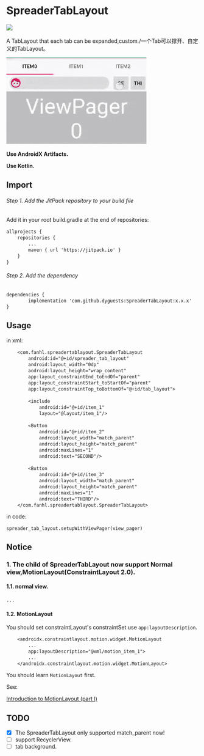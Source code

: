 # SpreaderTabLayout

[![](https://jitpack.io/v/dyguests/SpreaderTabLayout.svg)](https://jitpack.io/#dyguests/SpreaderTabLayout)

A TabLayout that each tab can be expanded,custom./一个Tab可以撑开、自定义的TabLayout。

![sample](./graphics/sample.gif)

**Use AndroidX Artifacts.**

**Use Kotlin.**

## Import

###### Step 1. Add the JitPack repository to your build file

Add it in your root build.gradle at the end of repositories:

	allprojects {
		repositories {
			...
			maven { url 'https://jitpack.io' }
		}
	}

###### Step 2. Add the dependency

	dependencies {
	        implementation 'com.github.dyguests:SpreaderTabLayout:x.x.x'
	}

## Usage

in xml:

        <com.fanhl.spreadertablayout.SpreaderTabLayout
            android:id="@+id/spreader_tab_layout"
            android:layout_width="0dp"
            android:layout_height="wrap_content"
            app:layout_constraintEnd_toEndOf="parent"
            app:layout_constraintStart_toStartOf="parent"
            app:layout_constraintTop_toBottomOf="@+id/tab_layout">
    
            <include
                android:id="@+id/item_1"
                layout="@layout/item_1"/>
    
            <Button
                android:id="@+id/item_2"
                android:layout_width="match_parent"
                android:layout_height="match_parent"
                android:maxLines="1"
                android:text="SECOND"/>
    
            <Button
                android:id="@+id/item_3"
                android:layout_width="match_parent"
                android:layout_height="match_parent"
                android:maxLines="1"
                android:text="THIRD"/>
        </com.fanhl.spreadertablayout.SpreaderTabLayout>

in code:

    spreader_tab_layout.setupWithViewPager(view_pager)

## Notice

### 1. The child of SpreaderTabLayout now support **Normal view**,**MotionLayout(ConstraintLayout 2.0)**.

#### 1.1. normal view.

    ...

#### 1.2. MotionLayout

You should set constraintLayout's constraintSet use `app:layoutDescription`.

        <androidx.constraintlayout.motion.widget.MotionLayout
            ...
            app:layoutDescription="@xml/motion_item_1">
            ...
        </androidx.constraintlayout.motion.widget.MotionLayout>
    
You should learn `MotionLayout` first.

See:

[Introduction to MotionLayout (part I)](https://medium.com/google-developers/introduction-to-motionlayout-part-i-29208674b10d)

## TODO

- [x] The SpreaderTabLayout only supported match_parent now!
- [ ] support RecyclerView.
- [ ] tab background. 